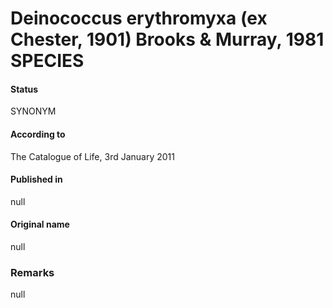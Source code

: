 # Deinococcus erythromyxa (ex Chester, 1901) Brooks & Murray, 1981 SPECIES

#### Status
SYNONYM

#### According to
The Catalogue of Life, 3rd January 2011

#### Published in
null

#### Original name
null

### Remarks
null